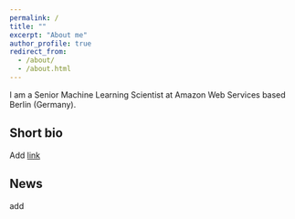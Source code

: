 ```yaml
---
permalink: /
title: ""
excerpt: "About me"
author_profile: true
redirect_from: 
  - /about/
  - /about.html
---
```



I am a Senior Machine Learning Scientist at Amazon Web Services based Berlin (Germany).

Short bio
---
Add [link](www.google.com)

News
---
add
